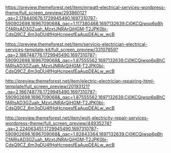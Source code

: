 https://preview.themeforest.net/item/mrwatt-electrical-services-wordpress-theme/full_screen_preview/29386012?_ga=2.178440676.1729945490.1697310787-590902698.1696709068&_gac=1.117380468.1697132639.Cj0KCQjwsp6pBhCfARIsAD3GZuah_MzxtJNRArQjHGM-T2JPK0bi-CdsQ9CZ_6m3gDU4fHqHcnpesfEaAupDEALw_wcB

https://preview.themeforest.net/item/servicio-electrician-electrical-services-template-kit/full_screen_preview/33107659?_ga=2.186748776.1729945490.1697310787-590902698.1696709068&_gac=1.87555562.1697132639.Cj0KCQjwsp6pBhCfARIsAD3GZuah_MzxtJNRArQjHGM-T2JPK0bi-CdsQ9CZ_6m3gDU4fHqHcnpesfEaAupDEALw_wcB

http://preview.themeforest.net/item/electric-electrician-repairing-html-template/full_screen_preview/20193121?_ga=2.186748776.1729945490.1697310787-590902698.1696709068&_gac=1.87555562.1697132639.Cj0KCQjwsp6pBhCfARIsAD3GZuah_MzxtJNRArQjHGM-T2JPK0bi-CdsQ9CZ_6m3gDU4fHqHcnpesfEaAupDEALw_wcB

http://preview.themeforest.net/item/wolt-electricity-repair-services-wordpress-theme/full_screen_preview/44935274?_ga=2.224063451.1729945490.1697310787-590902698.1696709068&_gac=1.82843364.1697132639.Cj0KCQjwsp6pBhCfARIsAD3GZuah_MzxtJNRArQjHGM-T2JPK0bi-CdsQ9CZ_6m3gDU4fHqHcnpesfEaAupDEALw_wcB